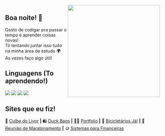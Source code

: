 <img align="right" width="300" src="https://i.giphy.com/media/zDuStFVpRJIZ2/giphy.webp" />

## Boa noite! 👋

Gosto de codigar pra passar o tempo e aprender coisas novas! </br>
Tô tentando juntar isso tudo na minha área de estudo 🌍 </br>
As vezes faço algo útil! </br>

<!--[![Top Langs](https://github-readme-stats.vercel.app/api/top-langs/?username=anuraghazra&layout=compact)](https://github.com/edinwow/github-readme-stats)-->

## Linguagens (To aprendendo!)
<img src="https://img.shields.io/badge/JavaScript-F7DF1E?style=for-the-badge&logo=javascript&logoColor=black"> <img src="https://img.shields.io/badge/HTML5-E34F26?style=for-the-badge&logo=html5&logoColor=white"> <img src="https://img.shields.io/badge/CSS-239120?&style=for-the-badge&logo=css3&logoColor=white"> <img src="https://img.shields.io/badge/Java-ED8B00?style=for-the-badge&logo=java&logoColor=white">

## Sites que eu fiz!

📖 [Culbe do Livor][culbe] **|** 
🛍️ [Duck Bags][duck] **|** 
🧑‍💻 [Portfolio][portfolio] **|**
🚴 [Bicicletários Já!][bike] **|** 
🎥 [Reunião de Maratonamento][maratonamento] **|**
🪙 [Sistemas para Financeiras][financeiras]

[culbe]: https://culbedolivor.vercel.app
[bike]: https://bicicletariosja.xyz
[portfolio]: https://edinho.xyz
[duck]: https://duckbags.xyz
[maratonamento]: https://reuniaodemaratonamento.vercel.app
[financeiras]: https://sistemaparafinanceiras.vercel.app
